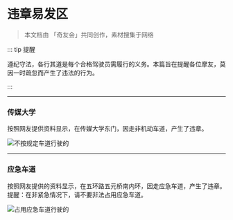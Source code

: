 # 违章易发区

> 本文档由 「奇友会」共同创作，素材搜集于网络

::: tip 提醒

遵纪守法，各行其道是每个合格驾驶员需履行的义务。本篇旨在提醒各位摩友，莫因一时疏忽而产生了违法的行为。

:::

---

### 传媒大学

按照网友提供资料显示，在传媒大学东门，因走非机动车道，产生了违章。

![不按规定车道行驶的](https://gitee.com/zhou/MoYouClubPic/raw/master/20210401162531.jpeg)

---

### 应急车道

按照网友提供的资料显示，在五环路五元桥南内环，因走应急车道，产生了违章。
提醒：在非紧急情况下，请不要非法占用应急车道。

![占用应急车道行驶的](https://gitee.com/zhou/MoYouClubPic/raw/master/20210401162538.jpeg)